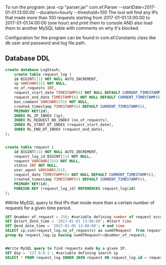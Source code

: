 To run the program:
java -cp "parser.jar" com.ef.Parser --startDate=2017-01-01.13:00:00 --duration=hourly --threshold=100
	The tool will find any IPs that made more than 100 requests starting from 2017-01-01.13:00:00 to 2017-01-01.14:00:00 (one hour) and print them to console AND also load them to another MySQL table with comments on why it's blocked.
	
Configuration for the program can be found in com.ef.Constants class like db user and password and log file path.

Database DDL
------------
```sql
create database LogStash;
    create table request_log (
    id BIGINT(11) NOT NULL AUTO_INCREMENT,
    ip VARCHAR(15) NOT NULL,
    no_of_requests INT,
    request_start_date TIMESTAMP(6) NOT NULL DEFAULT CURRENT_TIMESTAMP(6),
    request_end_date TIMESTAMP(6) NOT NULL DEFAULT CURRENT_TIMESTAMP(6),
    ban_comment VARCHAR(255) NOT NULL,
    created_timestamp TIMESTAMP(6) DEFAULT CURRENT_TIMESTAMP(6),
    PRIMARY KEY(id),
    INDEX RL_IP_INDEX (ip),
    INDEX RL_REQUEST_NO_INDEX (no_of_requests),
    INDEX RL_START_DT_INDEX (request_start_date),
    INDEX RL_END_DT_INDEX (request_end_date),
);


create table request (
    id BIGINT(11) NOT NULL AUTO_INCREMENT,
    request_log_id BIGINT(11) NOT NULL,
    request VARCHAR(255) NOT NULL,
    status INT NOT NULL,
    user_agent VARCHAR(255),
    request_date TIMESTAMP(6) NOT NULL DEFAULT CURRENT_TIMESTAMP(6),
    created_timestamp TIMESTAMP(6) DEFAULT CURRENT_TIMESTAMP(6),
    PRIMARY KEY(id),
    FOREIGN KEY (request_log_id) REFERENCES request_log(id)
);
```
#Write MySQL query to find IPs that mode more than a certain number of requests for a given time period.
```sql
SET @number_of_request = 250; #variable defining number of request occurrence
SET @start_date_time = '2017-01-01 13:00:00'; #start time
SET @end_date_time = '2017-01-05 13:00:00'; # end time
SELECT ip,sum(request_log.no_of_requests) as sumOfRequest  from request_log WHERE request_start_date >= @start_date_time AND request_end_date < @end_date_time
group by request_log.ip having sumOfRequest>=@number_of_request;


#Write MySQL query to find requests made by a given IP.
SET @ip = '127.0.0.1'; #variable defining search ip
SELECT * FROM request_log INNER JOIN request ON request_log.id = request.request_log_id WHERE request_log.ip = @ip;
```